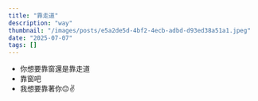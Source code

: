 ```yaml
---
title: "靠走道"
description: "way"
thumbnail: "/images/posts/e5a2de5d-4bf2-4ecb-adbd-d93ed38a51a1.jpeg"
date: "2025-07-07"
tags: []
---
```

- 你想要靠窗還是靠走道
- 靠窗吧
- 我想要靠著你😔✌️
